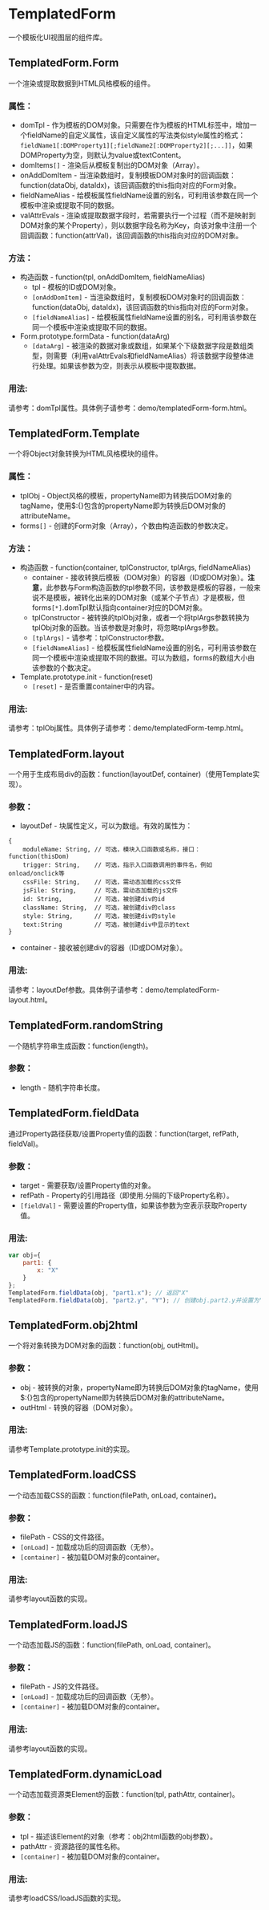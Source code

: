 # TemplatedForm
一个模板化UI视图层的组件库。

## TemplatedForm.Form
一个渲染或提取数据到HTML风格模板的组件。

### 属性：
* domTpl - 作为模板的DOM对象。只需要在作为模板的HTML标签中，增加一个fieldName的自定义属性，该自定义属性的写法类似style属性的格式：`fieldName1[:DOMProperty1][;fieldName2[:DOMProperty2][;...]]`，如果DOMProperty为空，则默认为value或textContent。
* domItems`[]` - 渲染后从模板复制出的DOM对象（Array）。
* onAddDomItem - 当渲染数组时，复制模板DOM对象时的回调函数：function(dataObj, dataIdx)，该回调函数的this指向对应的Form对象。
* fieldNameAlias - 给模板属性fieldName设置的别名，可利用该参数在同一个模板中渲染或提取不同的数据。
* valAttrEvals - 渲染或提取数据字段时，若需要执行一个过程（而不是映射到DOM对象的某个Property），则以数据字段名称为Key，向该对象中注册一个回调函数：function(attrVal)，该回调函数的this指向对应的DOM对象。

### 方法：
* 构造函数 - function(tpl, onAddDomItem, fieldNameAlias)
    * tpl - 模板的ID或DOM对象。
    * `[onAddDomItem]` - 当渲染数组时，复制模板DOM对象时的回调函数：function(dataObj, dataIdx)，该回调函数的this指向对应的Form对象。
    * `[fieldNameAlias]` - 给模板属性fieldName设置的别名，可利用该参数在同一个模板中渲染或提取不同的数据。
* Form.prototype.formData - function(dataArg)
    * `[dataArg]` - 被渲染的数据对象或数组，如果某个下级数据字段是数组类型，则需要（利用valAttrEvals和fieldNameAlias）将该数据字段整体进行处理。如果该参数为空，则表示从模板中提取数据。

### 用法:
请参考：domTpl属性。具体例子请参考：demo/templatedForm-form.html。

## TemplatedForm.Template
一个将Object对象转换为HTML风格模块的组件。

### 属性：
* tplObj - Object风格的模板，propertyName即为转换后DOM对象的tagName，使用$:{}包含的propertyName即为转换后DOM对象的attributeName。
* forms`[]` - 创建的Form对象（Array），个数由构造函数的参数决定。

### 方法：
* 构造函数 - function(container, tplConstructor, tplArgs, fieldNameAlias)
    * container - 接收转换后模板（DOM对象）的容器（ID或DOM对象）。**注意**，此参数与Form构造函数的tpl参数不同，该参数是模板的容器，一般来说不是模板，被转化出来的DOM对象（或某个子节点）才是模板，但forms`[*]`.domTpl默认指向container对应的DOM对象。
    * tplConstructor - 被转换的tplObj对象，或者一个将tplArgs参数转换为tplObj对象的函数。当该参数是对象时，将忽略tplArgs参数。
    * `[tplArgs]` - 请参考：tplConstructor参数。
    * `[fieldNameAlias]` - 给模板属性fieldName设置的别名，可利用该参数在同一个模板中渲染或提取不同的数据。可以为数组，forms的数组大小由该参数的个数决定。
* Template.prototype.init - function(reset)
    * `[reset]` - 是否重置container中的内容。

### 用法:
请参考：tplObj属性。具体例子请参考：demo/templatedForm-temp.html。

## TemplatedForm.layout
一个用于生成布局div的函数：function(layoutDef, container)（使用Template实现）。

### 参数：
* layoutDef - 块属性定义，可以为数组。有效的属性为：
```
{
    moduleName: String, // 可选，模块入口函数或名称，接口：function(thisDom)
    trigger: String,    // 可选，指示入口函数调用的事件名，例如onload/onclick等
    cssFile: String,    // 可选，需动态加载的css文件
    jsFile: String,     // 可选，需动态加载的js文件
    id: String,         // 可选，被创建div的id
    className: String,  // 可选，被创建div的class
    style: String,      // 可选，被创建div的style
    text:String         // 可选，被创建div中显示的text
}
```
* container - 接收被创建div的容器（ID或DOM对象）。

### 用法:
请参考：layoutDef参数。具体例子请参考：demo/templatedForm-layout.html。

## TemplatedForm.randomString
一个随机字符串生成函数：function(length)。

### 参数：
* length - 随机字符串长度。

## TemplatedForm.fieldData
通过Property路径获取/设置Property值的函数：function(target, refPath, fieldVal)。

### 参数：
* target - 需要获取/设置Property值的对象。
* refPath - Property的引用路径（即使用.分隔的下级Property名称）。
* `[fieldVal]` - 需要设置的Property值，如果该参数为空表示获取Property值。

### 用法:
```javascript
var obj={
    part1: {
        x: "X"
    }
};
TemplatedForm.fieldData(obj, "part1.x"); // 返回"X"
TemplatedForm.fieldData(obj, "part2.y", "Y"); // 创建obj.part2.y并设置为"Y"
```

## TemplatedForm.obj2html
一个将对象转换为DOM对象的函数：function(obj, outHtml)。

### 参数：
* obj - 被转换的对象，propertyName即为转换后DOM对象的tagName，使用$:{}包含的propertyName即为转换后DOM对象的attributeName。
* outHtml - 转换的容器（DOM对象）。

### 用法:
请参考Template.prototype.init的实现。

## TemplatedForm.loadCSS
一个动态加载CSS的函数：function(filePath, onLoad, container)。

### 参数：
* filePath - CSS的文件路径。
* `[onLoad]` - 加载成功后的回调函数（无参）。
* `[container]` - 被加载DOM对象的container。

### 用法:
请参考layout函数的实现。

## TemplatedForm.loadJS
一个动态加载JS的函数：function(filePath, onLoad, container)。

### 参数：
* filePath - JS的文件路径。
* `[onLoad]` - 加载成功后的回调函数（无参）。
* `[container]` - 被加载DOM对象的container。

### 用法:
请参考layout函数的实现。

## TemplatedForm.dynamicLoad
一个动态加载资源类Element的函数：function(tpl, pathAttr, container)。

### 参数：
* tpl - 描述该Element的对象（参考：obj2html函数的obj参数）。
* pathAttr - 资源路径的属性名称。
* `[container]` - 被加载DOM对象的container。

### 用法:
请参考loadCSS/loadJS函数的实现。
